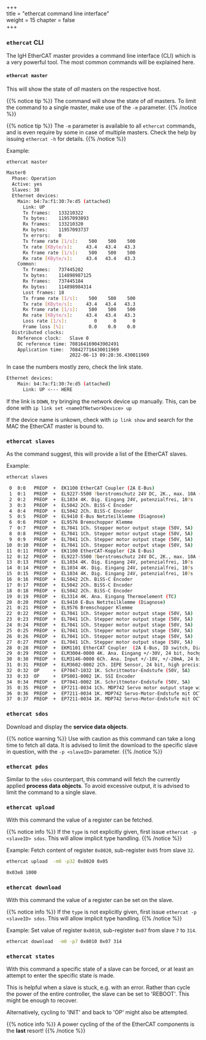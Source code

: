 +++  
title = "ethercat command line interface"   
weight = 15
chapter = false  
+++

### `ethercat` CLI

The IgH EtherCAT master provides a command line interface (CLI) which is a very powerful tool.
The most common commands will be explained here.

#### `ethercat master`
This will show the state of _all_ masters on the respective host.

{{% notice tip %}}
The command will show the state of _all_ masters. To limit the command to a single master, make use of the `-m` parameter.
{{% /notice %}}

{{% notice tip %}}
The `-m` parameter is available to all `ethercat` commands, and is even require by some in case of multiple masters. Check the help by issuing `ethercat -h` for details.
{{% /notice %}}

Example:
```bash
ethercat master
```
```bash
Master0
  Phase: Operation
  Active: yes
  Slaves: 38
  Ethernet devices:
    Main: b4:7a:f1:30:7e:d5 (attached)
      Link: UP
      Tx frames:   133210322
      Tx bytes:    11957093893
      Rx frames:   133210320
      Rx bytes:    11957093737
      Tx errors:   0
      Tx frame rate [1/s]:    500    500    500
      Tx rate [KByte/s]:     43.4   43.4   43.3
      Rx frame rate [1/s]:    500    500    500
      Rx rate [KByte/s]:     43.4   43.4   43.3
    Common:
      Tx frames:   737445202
      Tx bytes:    114898987125
      Rx frames:   737445184
      Rx bytes:    114898984314
      Lost frames: 18
      Tx frame rate [1/s]:    500    500    500
      Tx rate [KByte/s]:     43.4   43.4   43.3
      Rx frame rate [1/s]:    500    500    500
      Rx rate [KByte/s]:     43.4   43.4   43.3
      Loss rate [1/s]:          0      0      0
      Frame loss [%]:         0.0    0.0    0.0
  Distributed clocks:
    Reference clock:   Slave 0
    DC reference time: 708164169043902491
    Application time:  708427716430011969
                       2022-06-13 09:28:36.430011969
```

In case the numbers mostly zero, check the link state.
```bash
Ethernet devices:
    Main: b4:7a:f1:30:7e:d5 (attached)
      Link: UP <--- HERE
```
If the link is `DOWN`, try bringing the network device up manually.
This, can be done with `ip link set <nameOfNetworkDevice> up`

If the device name is unkown, check with `ip link show` and search for the MAC the EtherCAT master is bound to.

### `ethercat slaves`
As the command suggest, this will provide a list of the EtherCAT slaves.

Example:
```bash
ethercat slaves
```

```bash
 0  0:0   PREOP  +  EK1100 EtherCAT Coupler (2A E-Bus)
 1  0:1   PREOP  +  EL9227-5500 ?berstromschutz 24V DC, 2K., max. 10A (Summe), eins
 2  0:2   PREOP  +  EL1034 4K. Dig. Eingang 24V, potenzialfrei, 10?s
 3  0:3   PREOP  +  EL5042 2Ch. BiSS-C Encoder
 4  0:4   PREOP  +  EL5042 2Ch. BiSS-C Encoder
 5  0:5   PREOP  +  EL9410 E-Bus Netzteilklemme (Diagnose)
 6  0:6   PREOP  +  EL9576 Bremschopper Klemme
 7  0:7   PREOP  +  EL7041 1Ch. Stepper motor output stage (50V, 5A)
 8  0:8   PREOP  +  EL7041 1Ch. Stepper motor output stage (50V, 5A)
 9  0:9   PREOP  +  EL7041 1Ch. Stepper motor output stage (50V, 5A)
10  0:10  PREOP  +  EL7041 1Ch. Stepper motor output stage (50V, 5A)
11  0:11  PREOP  +  EK1100 EtherCAT-Koppler (2A E-Bus)
12  0:12  PREOP  +  EL9227-5500 ?berstromschutz 24V DC, 2K., max. 10A (Summe), eins
13  0:13  PREOP  +  EL1034 4K. Dig. Eingang 24V, potenzialfrei, 10?s
14  0:14  PREOP  +  EL1034 4K. Dig. Eingang 24V, potenzialfrei, 10?s
15  0:15  PREOP  +  EL1034 4K. Dig. Eingang 24V, potenzialfrei, 10?s
16  0:16  PREOP  +  EL5042 2Ch. BiSS-C Encoder
17  0:17  PREOP  +  EL5042 2Ch. BiSS-C Encoder
18  0:18  PREOP  +  EL5042 2Ch. BiSS-C Encoder
19  0:19  PREOP  +  EL3314 4K. Ana. Eingang Thermoelement (TC)
20  0:20  PREOP  +  EL9410 E-Bus Netzteilklemme (Diagnose)
21  0:21  PREOP  +  EL9576 Bremschopper Klemme
22  0:22  PREOP  +  EL7041 1Ch. Stepper motor output stage (50V, 5A)
23  0:23  PREOP  +  EL7041 1Ch. Stepper motor output stage (50V, 5A)
24  0:24  PREOP  +  EL7041 1Ch. Stepper motor output stage (50V, 5A)
25  0:25  PREOP  +  EL7041 1Ch. Stepper motor output stage (50V, 5A)
26  0:26  PREOP  +  EL7041 1Ch. Stepper motor output stage (50V, 5A)
27  0:27  PREOP  +  EL7041 1Ch. Stepper motor output stage (50V, 5A)
28  0:28  PREOP  +  EKM1101 EtherCAT Coupler  (2A E-Bus, ID switch, Diagnostics, is
29  0:29  PREOP  +  ELM3004-0000 4K. Ana. Eingang +/-30V, 24 bit, hochgenau
30  0:30  PREOP  +  ELM3146-0000 6Ch. Ana. Input +/-10V, +/-20mA, 24 bit, high prec
31  0:31  PREOP  +  ELM3602-0002 2Ch. IEPE Sensor, 24 bit, high precision
32  0:32  OP     +  EP7047-1032 1K. Schrittmotor-Endstufe (50V, 5A)
33  0:33  OP     +  EP5001-0002 1K. SSI Encoder
34  0:34  PREOP  +  EP7041-0002 1K. Schrittmotor-Endstufe (50V, 5A)
35  0:35  PREOP  +  EP7211-0034 1Ch. MDP742 Servo motor output stage with OCT (50V,
36  0:36  PREOP  +  EP7211-0034 1K. MDP742 Servo-Motor-Endstufe mit OCT (50V, 4,5A 
37  0:37  PREOP  +  EP7211-0034 1K. MDP742 Servo-Motor-Endstufe mit OCT (50V, 4,5A 
```

### `ethercat sdos`
Download and display the **service data objects**.

{{% notice warning %}}
Use with caution as this command can take a long time to fetch all data. It is advised to limit the download to the specific slave in question, with the `-p <slaveID>` parameter.
{{% /notice %}}

### `ethercat pdos`
Similar to the `sdos` counterpart, this command will fetch the currently applied **process data objects**.
To avoid excessive output, it is advised to limit the command to a single slave.

### `ethercat upload`
With this command the value of a register can be fetched.

{{% notice info %}}
If the `type` is not explicitly given, first issue `ethercat -p <slaveID> sdos`. This will allow implicit type handling.
{{% /notice %}}

Example:
Fetch content of register `0x8020`, sub-register `0x05` from slave `32`.
```bash
ethercat upload  -m0 -p32 0x8020 0x05
```

```bash
0x03e8 1000
```

### `ethercat download`
With this command the value of a register can be set on the slave.

{{% notice info %}}
If the `type` is not explicitly given, first issue `ethercat -p <slaveID> sdos`. This will allow implicit type handling.
{{% /notice %}}

Example:
Set value of register `0x8010`, sub-register `0x07` from slave `7` to `314`.
```bash
ethercat download  -m0 -p7 0x8010 0x07 314
```

### `ethercat states`
With this command a specific state of a slave can be forced, or at least an attempt to enter the specific state is made.

This is helpful when a slave is stuck, e.g. with an error. Rather than cycle the power of the entire controller, the slave can be set to 'REBOOT'. This might be enough to recover.

Alternatively, cycling to 'INIT' and back to 'OP' might also be attempted.

{{% notice info %}}
A power cycling of the of the EtherCAT components is the **last** resort! 
{{% /notice %}}
